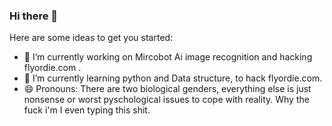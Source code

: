 ### Hi there 👋

<!--
**Nllii/Nllii** is a ✨ _special_ ✨ repository because its `README.md` (this file) appears on your GitHub profile.
-->
Here are some ideas to get you started:

- 🔭 I’m currently working on Mircobot Ai image recognition and hacking flyordie.com .
- 🌱 I’m currently learning python and Data structure, to hack flyordie.com. 
- 😄 Pronouns: There are two biological genders, everything else is just nonsense or worst pyschological issues to cope with reality. Why the fuck i'm I even typing this shit.


